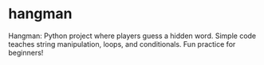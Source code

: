 # hangman
Hangman: Python project where players guess a hidden word. Simple code teaches string manipulation, loops, and conditionals. Fun practice for beginners!
